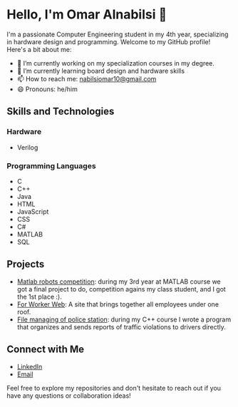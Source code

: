 # Hello, I'm Omar Alnabilsi 👋

I'm a passionate Computer Engineering student in my 4th year, specializing in hardware design and programming. Welcome to my GitHub profile! Here's a bit about me:

- 🔭 I’m currently working on my specialization courses in my degree. 
- 🌱 I’m currently learning board design and hardware skills 
- 📫 How to reach me: nabilsiomar10@gmail.com
- 😄 Pronouns: he/him

## Skills and Technologies

### Hardware
- Verilog

### Programming Languages
- C
- C++
- Java
- HTML
- JavaScript
- CSS
- C#
- MATLAB
- SQL

## Projects

- [Matlab robots competition](https://github.com/Omarnab7/Robots-comp-MATLAB.git): during my 3rd year at MATLAB course we got a final project to do, competition agains my class student, and I got the 1st place :).
- [For Worker Web](https://github.com/SamerEgniem/For-Worker-Web.git): A site that brings together all employees under one roof.
- [File managing of police station](link): during my C++ course I wrote a program that organizes and sends reports of traffic violations to drivers directly.

## Connect with Me

- [LinkedIn](https://www.linkedin.com/in/OmarAlnabilsi)
- [Email](mailto:nabilsiomar10@gmail.com)

Feel free to explore my repositories and don't hesitate to reach out if you have any questions or collaboration ideas!
